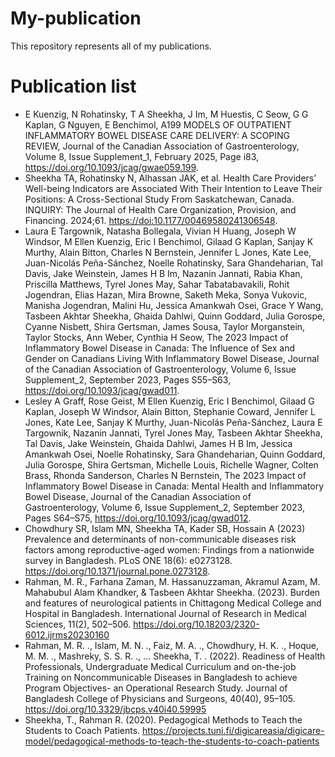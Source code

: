 # My-publication
This repository represents all of my publications.
# Publication list 
- E Kuenzig, N Rohatinsky, T A Sheekha, J Im, M Huestis, C Seow, G G Kaplan, G Nguyen, E Benchimol, A199 MODELS OF OUTPATIENT INFLAMMATORY BOWEL DISEASE CARE DELIVERY: A SCOPING REVIEW, Journal of the Canadian Association of Gastroenterology, Volume 8, Issue Supplement_1, February 2025, Page i83, <https://doi.org/10.1093/jcag/gwae059.199>.
- Sheekha TA, Rohatinsky N, Alhassan JAK, et al. Health Care Providers’ Well-being Indicators are Associated With Their Intention to Leave Their Positions: A Cross-Sectional Study From Saskatchewan, Canada. INQUIRY: The Journal of Health Care Organization, Provision, and Financing. 2024;61. <https://doi:10.1177/00469580241306548>.
-	Laura E Targownik, Natasha Bollegala, Vivian H Huang, Joseph W Windsor, M Ellen Kuenzig, Eric I Benchimol, Gilaad G Kaplan, Sanjay K Murthy, Alain Bitton, Charles N Bernstein, Jennifer L Jones, Kate Lee, Juan-Nicolás Peña-Sánchez, Noelle Rohatinsky, Sara Ghandeharian, Tal Davis, Jake Weinstein, James H B Im, Nazanin Jannati, Rabia Khan, Priscilla Matthews, Tyrel Jones May, Sahar Tabatabavakili, Rohit Jogendran, Elias Hazan, Mira Browne, Saketh Meka, Sonya Vukovic, Manisha Jogendran, Malini Hu, Jessica Amankwah Osei, Grace Y Wang, Tasbeen Akhtar Sheekha, Ghaida Dahlwi, Quinn Goddard, Julia Gorospe, Cyanne Nisbett, Shira Gertsman, James Sousa, Taylor Morganstein, Taylor Stocks, Ann Weber, Cynthia H Seow, The 2023 Impact of Inflammatory Bowel Disease in Canada: The Influence of Sex and Gender on Canadians Living With Inflammatory Bowel Disease, Journal of the Canadian Association of Gastroenterology, Volume 6, Issue Supplement_2, September 2023, Pages S55–S63, <https://doi.org/10.1093/jcag/gwad011>.
-	Lesley A Graff, Rose Geist, M Ellen Kuenzig, Eric I Benchimol, Gilaad G Kaplan, Joseph W Windsor, Alain Bitton, Stephanie Coward, Jennifer L Jones, Kate Lee, Sanjay K Murthy, Juan-Nicolás Peña-Sánchez, Laura E Targownik, Nazanin Jannati, Tyrel Jones May, Tasbeen Akhtar Sheekha, Tal Davis, Jake Weinstein, Ghaida Dahlwi, James H B Im, Jessica Amankwah Osei, Noelle Rohatinsky, Sara Ghandeharian, Quinn Goddard, Julia Gorospe, Shira Gertsman, Michelle Louis, Richelle Wagner, Colten Brass, Rhonda Sanderson, Charles N Bernstein, The 2023 Impact of Inflammatory Bowel Disease in Canada: Mental Health and Inflammatory Bowel Disease, Journal of the Canadian Association of Gastroenterology, Volume 6, Issue Supplement_2, September 2023, Pages S64–S75, <https://doi.org/10.1093/jcag/gwad012>.
-	Chowdhury SR, Islam MN, Sheekha TA, Kader SB, Hossain A (2023) Prevalence and determinants of non-communicable diseases risk factors among reproductive-aged women: Findings from a nationwide survey in Bangladesh. PLoS ONE 18(6): e0273128. <https://doi.org/10.1371/journal.pone.0273128>.
- Rahman, M. R., Farhana Zaman, M. Hassanuzzaman, Akramul Azam, M. Mahabubul Alam Khandker, & Tasbeen Akhtar Sheekha. (2023). Burden and features of neurological patients in Chittagong Medical College and Hospital in Bangladesh. International Journal of Research in Medical Sciences, 11(2), 502–506. <https://doi.org/10.18203/2320-6012.ijrms20230160>
- Rahman, M. R. ., Islam, M. N. ., Faiz, M. A. ., Chowdhury, H. K. ., Hoque, M. M. ., Mashreky, S. S. R. ., … Sheekha, T. . (2022). Readiness of Health Professionals, Undergraduate Medical Curriculum and on-the-job Training on Noncommunicable Diseases in Bangladesh to achieve Program Objectives- an Operational Research Study. Journal of Bangladesh College of Physicians and Surgeons, 40(40), 95–105. <https://doi.org/10.3329/jbcps.v40i40.59995>
- Sheekha, T., Rahman R. (2020). Pedagogical Methods to Teach the Students to Coach Patients. <https://projects.tuni.fi/digicareasia/digicare-model/pedagogical-methods-to-teach-the-students-to-coach-patients>
